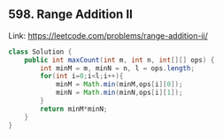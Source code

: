 ## 598. Range Addition II
Link: https://leetcode.com/problems/range-addition-ii/

```java
class Solution {
    public int maxCount(int m, int n, int[][] ops) {
        int minM = m, minN = n, l = ops.length;
        for(int i=0;i<l;i++){
            minM = Math.min(minM,ops[i][0]);
            minN = Math.min(minN,ops[i][1]);
        }
        return minM*minN;
    }
}

```